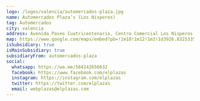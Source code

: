 ```yaml
---
logo: /logos/valencia/automercados-plaza.jpg
name: Automercados Plaza’s (Los Nísperos)	
tag: Automercados	
city: valencia	
address: Avenida Paseo Cuatricentenario, Centro Comercial Los Nisperos, Nivel Sótano, Terrazas Los Nísperos, Valencia
map: https://www.google.com/maps/embed?pb=!1m18!1m12!1m3!1d3926.8325335344666!2d-68.01850868844726!3d10.194251589879247!2m3!1f0!2f0!3f0!3m2!1i1024!2i768!4f13.1!3m3!1m2!1s0x8e8067647657265b%3A0x85207af34e5df0ad!2sAutomercados%20Plazas!5e0!3m2!1ses!2sve!4v1695612397457!5m2!1ses!2sve
isSubsidiary: true
isMainSubsidiary: true
subsidiaryFrom: automercados-plaza
social:
  whatsapp: https://wa.me/584242656632
  facebook: https://www.facebook.com/elplazas
  instagram: https://instagram.com/elplazas
  twitter: https://twitter.com/elplazas
  email: webplazas@elplazas.com
---
```


